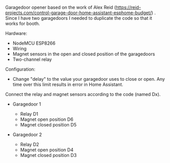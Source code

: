 Garagedoor opener based on the work of Alex Reid (https://reid-projects.com/control-garage-door-home-assistant-esphome-budget/) . 
Since I have two garagedoors I needed to duplicate the code so that it works for booth.

Hardware:
- NodeMCU ESP8266
- Wiring
- Magnet sensors in the open and closed position of the garagedoors
- Two-channel relay

Configuration:
- Change "delay" to the value your garagedoor uses to close or open. Any time over this limit results in error in Home Assistant.

Connect the relay and magnet sensors according to the code (named Dx).
- Garagedoor 1
  - Relay D1
  - Magnet open position D6
  - Magnet closed position D5

- Garagedoor 2
  - Relay D2
  - Magnet open position D4
  - Magnet closed position D3
